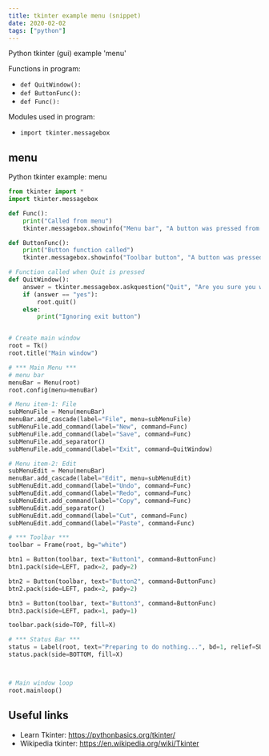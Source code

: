 ```yaml
---
title: tkinter example menu (snippet)
date: 2020-02-02
tags: ["python"]
---
```

Python tkinter (gui) example 'menu'

Functions in program: 
* `def QuitWindow():`
* `def ButtonFunc():`
* `def Func():`

Modules used in program: 
* `import tkinter.messagebox`

## menu

Python tkinter example: menu

```python
from tkinter import *
import tkinter.messagebox

def Func():
    print("Called from menu")
    tkinter.messagebox.showinfo("Menu bar", "A button was pressed from the Menubar")

def ButtonFunc():
    print("Button function called")
    tkinter.messagebox.showinfo("Toolbar button", "A button was pressed from the toolbar")

# Function called when Quit is pressed
def QuitWindow():
    answer = tkinter.messagebox.askquestion("Quit", "Are you sure you want to quit?")
    if (answer == "yes"):
        root.quit()
    else:
        print("Ignoring exit button")


# Create main window
root = Tk()
root.title("Main window")

# *** Main Menu ***
# menu bar
menuBar = Menu(root)
root.config(menu=menuBar)

# Menu item-1: File
subMenuFile = Menu(menuBar)
menuBar.add_cascade(label="File", menu=subMenuFile)
subMenuFile.add_command(label="New", command=Func)
subMenuFile.add_command(label="Save", command=Func)
subMenuFile.add_separator()
subMenuFile.add_command(label="Exit", command=QuitWindow)

# Menu item-2: Edit
subMenuEdit = Menu(menuBar)
menuBar.add_cascade(label="Edit", menu=subMenuEdit)
subMenuEdit.add_command(label="Undo", command=Func)
subMenuEdit.add_command(label="Redo", command=Func)
subMenuEdit.add_command(label="Copy", command=Func)
subMenuEdit.add_separator()
subMenuEdit.add_command(label="Cut", command=Func)
subMenuEdit.add_command(label="Paste", command=Func)

# *** Toolbar ***
toolbar = Frame(root, bg="white")

btn1 = Button(toolbar, text="Button1", command=ButtonFunc)
btn1.pack(side=LEFT, padx=2, pady=2)

btn2 = Button(toolbar, text="Button2", command=ButtonFunc)
btn2.pack(side=LEFT, padx=2, pady=2)

btn3 = Button(toolbar, text="Button3", command=ButtonFunc)
btn3.pack(side=LEFT, padx=1, pady=1)

toolbar.pack(side=TOP, fill=X)

# *** Status Bar ***
status = Label(root, text="Preparing to do nothing...", bd=1, relief=SUNKEN, anchor=W)
status.pack(side=BOTTOM, fill=X)



# Main window loop
root.mainloop()

```

## Useful links

- Learn Tkinter: https://pythonbasics.org/tkinter/
- Wikipedia tkinter: https://en.wikipedia.org/wiki/Tkinter
